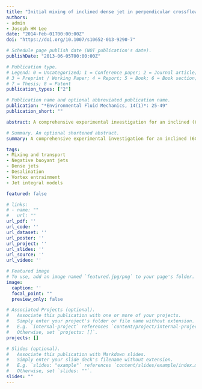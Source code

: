 ```yaml
---
title: "Initial mixing of inclined dense jet in perpendicular crossflow"
authors:
- admin
- Joseph HW Lee
date: "2014-Feb-01T00:00:00Z"
doi: "https://doi.org/10.1007/s10652-013-9290-7"

# Schedule page publish date (NOT publication's date).
publishDate: "2013-06-05T00:00:00Z"

# Publication type.
# Legend: 0 = Uncategorized; 1 = Conference paper; 2 = Journal article;
# 3 = Preprint / Working Paper; 4 = Report; 5 = Book; 6 = Book section;
# 7 = Thesis; 8 = Patent
publication_types: ["2"]

# Publication name and optional abbreviated publication name.
publication: "*Environmental Fluid Mechanics, 14(1)*: 25-49"
publication_short: ""

abstract: A comprehensive experimental investigation for an inclined (60$^o$ to vertical) dense jet in perpendicular crossflow—with a three-dimensional trajectory—is reported. The detailed tracer concentration field in the vertical cross-section of the bent-over jet is measured by the laser-induced fluorescence technique for a wide range of jet densimetric Froude number $F\_{r}$ and ambient to jet velocity ratios $U\_{r}$. The jet trajectory and dilution determined from a large number of cross-sectional scalar fields are interpreted by the Lagrangian model over the entire range of jet-dominated to crossflow-dominated regimes. The mixing during the ascent phase of the dense jet resembles that of an advected jet or line puff and changes to a negatively buoyant thermal on descent. It is found that the mixing behavior is governed by a crossflow Froude number $\\mathbf{F} = U\_{r}F\_{r}$. For $\\mathbf{F} < 0.8$, the mixing is jet-dominated and governed by shear entrainment; significant detrainment occurs and the maximum height of rise $Z\_{max}$ is under-predicted as in the case of a dense jet in stagnant fluid. While the jet trajectory in the horizontal momentum plane is well-predicted, the measurements indicate a greater rise and slower descent. For $\\mathbf{F} \\ge 0.8$ the dense jet becomes significantly bent-over during its ascent phase; the jet mixing is dominated by vortex entrainment. For $\\mathbf{F} \\ge 2$, the detrainment ceases to have any effect on the jet behavior. The jet trajectory in both the horizontal momentum and buoyancy planes are well predicted by the model. Despite the under-prediction of terminal rise, the jet dilution at a large number of cross-sections covering the ascent and descent of the dense jet are well-predicted. Both the terminal rise and the initial dilution for the inclined jet in perpendicular crossflow are smaller than those of a corresponding vertical jet. Both the maximum terminal rise $Z\_{max}$ and horizontal lateral penetration $Y\_{max}$ follow a $\\mathbf{F}^-1/2 $ dependence in the crossflow-dominated regime. The initial dilution at terminal rise follows a $S\\sim \\mathbf{F}^1/3 $ dependence.

# Summary. An optional shortened abstract.
summary: A comprehensive experimental investigation for an inclined (60$^o$ to vertical) dense jet in perpendicular crossflow—with a three-dimensional trajectory—is reported. 

tags:
- Mixing and transport
- Negative buoyant jets
- Dense jets
- Desalination
- Vortex entrainment
- Jet integral models

featured: false

# links:
# - name: ""
#   url: ""
url_pdf: ''
url_code: ''
url_dataset: ''
url_poster: ''
url_project: ''
url_slides: ''
url_source: ''
url_video: ''

# Featured image
# To use, add an image named `featured.jpg/png` to your page's folder. 
image:
  caption: ''
  focal_point: ""
  preview_only: false

# Associated Projects (optional).
#   Associate this publication with one or more of your projects.
#   Simply enter your project's folder or file name without extension.
#   E.g. `internal-project` references `content/project/internal-project/index.md`.
#   Otherwise, set `projects: []`.
projects: []

# Slides (optional).
#   Associate this publication with Markdown slides.
#   Simply enter your slide deck's filename without extension.
#   E.g. `slides: "example"` references `content/slides/example/index.md`.
#   Otherwise, set `slides: ""`.
slides: ""
---
```


